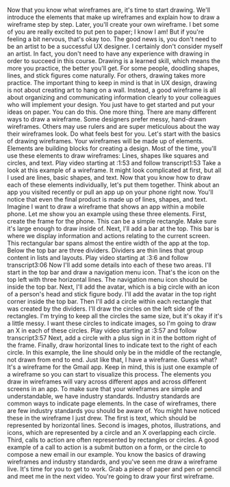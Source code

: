 
Now that you know what wireframes are, it's time to start drawing. We'll introduce the elements that make up wireframes and explain how to draw a wireframe step by step. Later, you'll create your own wireframe. I bet some of you are really excited to put pen to paper; I know I am! But if you're feeling a bit nervous, that's okay too. The good news is, you don't need to be an artist to be a successful UX designer. I certainly don't consider myself an artist. In fact, you don't need to have any experience with drawing in order to succeed in this course. Drawing is a learned skill, which means the more you practice, the better you'll get. For some people, doodling shapes, lines, and stick figures come naturally. For others, drawing takes more practice. The important thing to keep in mind is that in UX design, drawing is not about creating art to hang on a wall. Instead, a good wireframe is all about organizing and communicating information clearly to your colleagues who will implement your design. You just have to get started and put your ideas on paper. You can do this. One more thing. There are many different ways to draw a wireframe. Some designers prefer messy, hand-drawn wireframes. Others may use rulers and are super meticulous about the way their wireframes look. Do what feels best for you. Let's start with the basics of drawing wireframes. Your wireframes will be made up of elements. Elements are building blocks for creating a design. Most of the time, you'll use these elements to draw wireframes: Lines, shapes like squares and circles, and text.
Play video starting at :1:53 and follow transcript1:53
Take a look at this example of a wireframe. It might look complicated at first, but all I used are lines, basic shapes, and text. Now that you know how to draw each of these elements individually, let's put them together. Think about an app you visited recently or pull an app up on your phone right now. You'll notice that even the final product is made up of lines, shapes, and text. Imagine I want to draw a wireframe that shows an app within a mobile phone. Let me show you an example using these three elements. First, create the frame for the phone. This can be a simple rectangle. Make sure it's large enough to draw inside of. Next, I'll add a bar at the top. This bar is where we display information and actions relating to the current screen. This rectangular bar spans almost the entire width of the app at the top. Below the top bar are three dividers. Dividers are thin lines that group content in lists and layouts.
Play video starting at :3:6 and follow transcript3:06
Now I'll add some details into each of these two areas. I'll start in the top bar and draw a navigation menu icon. That's the icon on the top left with three horizontal lines. The navigation menu icon should be inside the top bar. Next, I'll add the avatar, which is a big circle with an icon of a person's head and stick figure body. I'll add the avatar in the top right corner inside the top bar. Then I'll add a circle within each rectangle that was created by the dividers. I'll draw the circles on the left side of the rectangles. I'm trying to keep all the circles the same size, but it's okay if it's a little messy. I want these circles to indicate images, so I'm going to draw an X in each of these circles.
Play video starting at :3:57 and follow transcript3:57
Next, add a circle with a plus sign in it in the bottom right of the frame. Finally, draw horizontal lines to indicate text to the right of each circle. In this example, the line should only be in the middle of the rectangle, not drawn from end to end. Just like that, I have a wireframe. Guess what? It's a wireframe for the Gmail app. Keep in mind, this is just one example of a wireframe so you can start to visualize this process. The elements you draw in wireframes will vary across different apps and across different screens in an app. To make sure that your wireframes are simple and understandable, we have industry standards. Industry standards are common ways to indicate page elements. In the case of wireframes, there are few industry standards you should be aware of. You might have noticed these in the wireframe I just drew. The first is text, which should be represented by horizontal lines. Second is images, photos, illustrations, and icons, which are represented by a circle and an X overlapping each circle. Third, calls to action are often represented by rectangles or circles. A good example of a call to action is a submit button on a form, or the circle to compose a new email in our example. You know the basics of drawing wireframes and industry standards, and you've seen me draw a wireframe live. It's time for you to get to work. Grab a piece of paper and pen or pencil and meet me in the next video. You're going to draw your first wireframe.